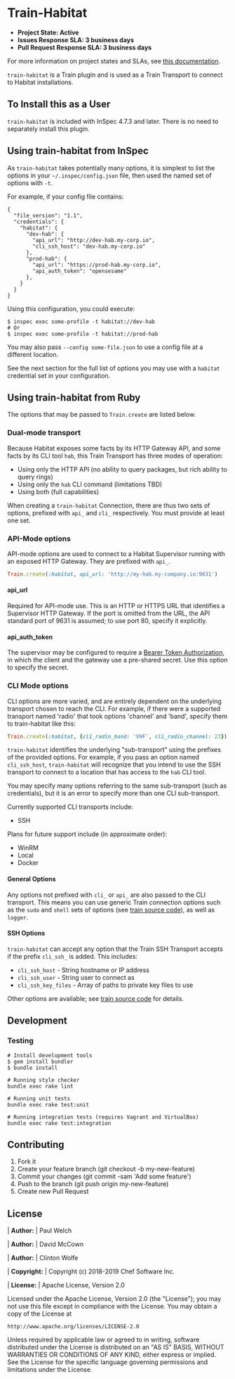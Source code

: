 # Train-Habitat

* **Project State: Active**
* **Issues Response SLA: 3 business days**
* **Pull Request Response SLA: 3 business days**

For more information on project states and SLAs, see [this documentation](https://github.com/chef/chef-oss-practices/blob/master/repo-management/repo-states.md).

`train-habitat` is a Train plugin and is used as a Train Transport to connect to Habitat installations.

## To Install this as a User

`train-habitat` is included with InSpec 4.7.3 and later. There is no need to separately install this plugin.

## Using train-habitat from InSpec

As `train-habitat` takes potentially many options, it is simplest to list the options in your `~/.inspec/config.json` file, then used the named set of options with `-t`.

For example, if your config file contains:

```
{
  "file_version": "1.1",
  "credentials": {
    "habitat": {
      "dev-hab": {
        "api_url": "http://dev-hab.my-corp.io",
        "cli_ssh_host": "dev-hab.my-corp.io"
      },
      "prod-hab": {
        "api_url": "https://prod-hab.my-corp.io",
        "api_auth_token": "opensesame"
      },
    }
  }
}
```

Using this configuration, you could execute:

```
$ inspec exec some-profile -t habitat://dev-hab
# Or
$ inspec exec some-profile -t habitat://prod-hab
```

You may also pass `--config some-file.json` to use a config file at a different location.

See the next section for the full list of options you may use with a `habitat` credential set in your configuration.

## Using train-habitat from Ruby

The options that may be passed to `Train.create` are listed below.

### Dual-mode transport

Because Habitat exposes some facts by its HTTP Gateway API, and some facts by its CLI tool `hab`, this Train Transport has three modes of operation:

 * Using only the HTTP API (no ability to query packages, but rich ability to query rings)
 * Using only the `hab` CLI command (limitations TBD)
 * Using both (full capabilities)

When creating a `train-habitat` Connection, there are thus two sets of options, prefixed with `api_` and `cli_` respectively. You must provide at least one set.

### API-Mode options

API-mode options are used to connect to a Habitat Supervisor running with an exposed HTTP Gateway. They are prefixed with `api_`.

```ruby
Train.create(:habitat, api_url: 'http://my-hab.my-company.io:9631')
```

#### api_url

Required for API-mode use. This is an HTTP or HTTPS URL that identifies a Supervisor HTTP Gateway.  If the port is omitted from the URL, the API standard port of 9631 is assumed; to use port 80, specify it explicitly.

#### api_auth_token

The supervisor may be configured to require a [Bearer Token Authorization](https://www.habitat.sh/docs/using-habitat/#monitor-services-through-the-http-api), in which the client and the gateway use a pre-shared secret. Use this option to specify the secret.

### CLI Mode options

CLI options are more varied, and are entirely dependent on the underlying transport chosen to reach the CLI. For example, if there were a supported transport named 'radio' that took options 'channel' and 'band', specify them to train-habitat like this:

```ruby
Train.create(:habitat, {cli_radio_band: 'VHF', cli_radio_channel: 23})
```

`train-habitat` identifies the underlying "sub-transport" using the prefixes of the provided options. For example, if you pass an option named `cli_ssh_host`, `train-habitat` will recognize that you intend to use the SSH transport to connect to a location that has access to the `hab` CLI tool.

You may specify many options referring to the same sub-transport (such as credentials), but it is an error to specify more than one CLI sub-transport.

Currently supported CLI transports include:
 * SSH

Plans for future support include (in approximate order):
 * WinRM
 * Local
 * Docker

#### General Options

Any options not prefixed with `cli_` or `api_` are also passed to the CLI transport. This means you can use generic Train connection options such as the `sudo` and `shell` sets of options (see [train source code](https://github.com/inspec/train/blob/71679307903fc8853e09abd93f3901c83800e019/lib/train/extras/command_wrapper.rb#L31)), as well as `logger`.

#### SSH Options

`train-habitat` can accept any option that the Train SSH Transport accepts if the prefix `cli_ssh_` is added. This includes:

 * `cli_ssh_host` - String hostname or IP address
 * `cli_ssh_user` - String user to connect as
 * `cli_ssh_key_files` - Array of paths to private key files to use

Other options are available; see [train source code](https://github.com/inspec/train/blob/71679307903fc8853e09abd93f3901c83800e019/lib/train/transports/ssh.rb#L45) for details.

## Development

### Testing
```
# Install development tools
$ gem install bundler
$ bundle install

# Running style checker
bundle exec rake lint

# Running unit tests
bundle exec rake test:unit

# Running integration tests (requires Vagrant and VirtualBox)
bundle exec rake test:integration
```

## Contributing

1. Fork it
1. Create your feature branch (git checkout -b my-new-feature)
1. Commit your changes (git commit -sam 'Add some feature')
1. Push to the branch (git push origin my-new-feature)
1. Create new Pull Request

## License

| **Author:**          | Paul Welch

| **Author:**          | David McCown

| **Author:**          | Clinton Wolfe

| **Copyright:**       | Copyright (c) 2018-2019 Chef Software Inc.

| **License:**         | Apache License, Version 2.0

Licensed under the Apache License, Version 2.0 (the "License");
you may not use this file except in compliance with the License.
You may obtain a copy of the License at

    http://www.apache.org/licenses/LICENSE-2.0

Unless required by applicable law or agreed to in writing, software
distributed under the License is distributed on an "AS IS" BASIS,
WITHOUT WARRANTIES OR CONDITIONS OF ANY KIND, either express or implied.
See the License for the specific language governing permissions and
limitations under the License.
